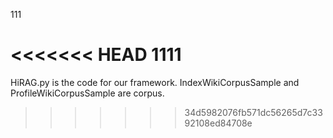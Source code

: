 111	

<<<<<<< HEAD
1111
=======
HiRAG.py is the code for our framework. IndexWikiCorpusSample  and ProfileWikiCorpusSample are corpus.

>>>>>>> 34d5982076fb571dc56265d7c3392108ed84708e
